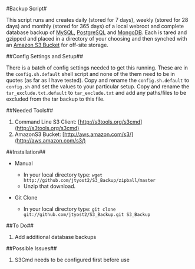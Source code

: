 #Backup Script#

This script runs and creates daily (stored for 7 days), weekly (stored for 28 days) and monthly (stored for 365 days) of a local webroot and complete database backup of [MySQL](http://www.mysql.com/), [PostgreSQL](http://www.postgresql.org/) and [MongoDB](http://www.mongodb.org/). Each is tared and gzipped and placed in a directory of your choosing and then synched with an [Amazon S3 Bucket](http://aws.amazon.com/s3/) for off-site storage.

##Config Settings and Setup##

There is a batch of config settings needed to get this running. These are in the `config.sh.default` shell script and none of the them need to be in quotes (as far as I have tested). Copy and rename the `config.sh.default` to `config.sh` and set the values to your particular setup. Copy and rename the `tar_exclude.txt.default` to `tar_exclude.txt` and add any paths/files to be excluded from the tar backup to this file.

##Needed Tools##
1. Command Line S3 Client: [http://s3tools.org/s3cmd](http://s3tools.org/s3cmd)
2. AmazonS3 Bucket: [http://aws.amazon.com/s3/](http://aws.amazon.com/s3/)

##Installation##
- Manual
	- In your local directory type: `wget http://github.com/jtyost2/S3_Backup/zipball/master`
	- Unzip that download.

- Git Clone
	- In your local directory type: `git clone git://github.com/jtyost2/S3_Backup.git S3_Backup`
		
##To Do##
1. Add additional database backups

##Possible Issues##
1. S3Cmd needs to be configured first before use 